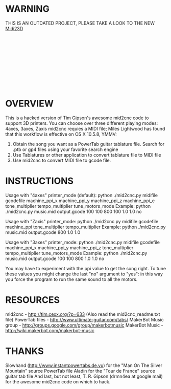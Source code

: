 WARNING
=======
THIS IS AN OUTDATED PROJECT, PLEASE TAKE A LOOK TO THE NEW [Midi23D](https://github.com/XDrake99/Midi23D)

<br><br><br><br><br>
OVERVIEW
========
This is a hacked version of Tim Gipson's awesome mid2cnc code to support 3D printers. You can choose over three different playing modes: 4axes, 3axes, Zaxis
mid2cnc requies a MIDI file; Miles Lightwood has found that this workflow is effective on OS X 10.5.8, YMMV:

1. Obtain the song you want as a PowerTab guitar tablature file. Search for .ptb or gp4 files using your favorite search engine
2. Use Tablatures or other application to convert tablature file to MIDI file
3. Use mid2cnc to convert MIDI file to gcode file.

INSTRUCTIONS
============
Usage with "4axes" printer_mode (default):
python ./mid2cnc.py midifile gcodefile machine_ppi_x machine_ppi_y machine_ppi_z machine_ppi_e tone_multiplier tempo_multiplier tune_motors_mode
Example:
python ./mid2cnc.py music.mid output.gcode 100 100 800 100 1.0 1.0 no

Usage with "Zaxis" printer_mode:
python ./mid2cnc.py midifile gcodefile machine_ppi tone_multiplier tempo_multiplier
Example:
python ./mid2cnc.py music.mid output.gcode 800 1.0 1.0

Usage with "3axes" printer_mode:
python ./mid2cnc.py midifile gcodefile machine_ppi_x machine_ppi_y machine_ppi_z tone_multiplier tempo_multiplier tune_motors_mode
Example:
python ./mid2cnc.py music.mid output.gcode 100 100 800 1.0 1.0 no

You may have to experiment with the ppi value to get the song right.
To tune these values you might change the last "no" argument to "yes": in this way you force the program to run the same sound to all the motors.

RESOURCES
=========
mid2cnc - http://tim.cexx.org/?p=633 (Also read the mid2cnc_readme.txt file)
PowerTab files - http://www.ultimate-guitar.com/tabs/
MakerBot Music group - http://groups.google.com/group/makerbotmusic
MakerBot Music - http://wiki.makerbot.com/makerbot-music

THANKS
======
Slowhand (http://www.instantpowertabs.de.vu) for the "Man On The Silver Mountain" source PowerTab file
Aladin for the "Tour de France" source guitar tab file
And last, but not least, T. R. Gipson (drmn4ea at google mail) for the awesome mid2cnc code on which to hack.

